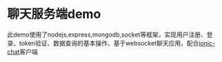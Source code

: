 # 聊天服务端demo
此demo使用了nodejs,express,mongodb,socket等框架，实现用户注册、登录、token验证、数据查询的基本操作、基于websocket聊天应用，配合[ionic-chat](https://github.com/Xwatson/ionic-chats)客户端


